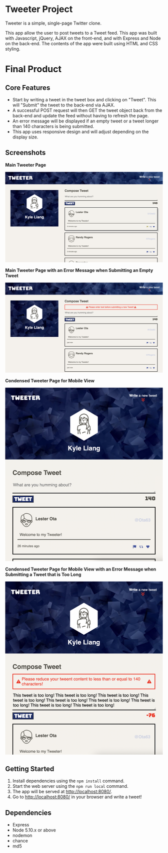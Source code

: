 # Tweeter Project

Tweeter is a simple, single-page Twitter clone.

This app allow the user to post tweets to a Tweet feed. This app was built with Javascript, jQuery, AJAX on the front-end, and with Express and Node on the back-end. The contents of the app were built using HTML and CSS styling. 

# Final Product

## Core Features
- Start by writing a tweet in the tweet box and clicking on "Tweet". This will "Submit" the tweet to the back-end via AJAX.
- A successful POST request will then GET the tweet object back from the back-end and update the feed without having to refresh the page. 
- An error message will be displayed if an empty tweet or a tweet longer than 140 characters is being submitted. 
- This app uses responsive design and will adjust depending on the display size. 

## Screenshots

**Main Tweeter Page**

!["Screenshot of main Tweeter page"](https://github.com/kliang1194/tweeter/blob/master/public/images/Tweeter-Main-Page.png?raw=true)

**Main Tweeter Page with an Error Message when Submitting an Empty Tweet**

!["Screenshot of main Tweeter page with error message"](https://github.com/kliang1194/tweeter/blob/master/public/images/Tweeter-Error.png?raw=true)

**Condensed Tweeter Page for Mobile View**

!["Screenshot of small main Tweeter page"](https://github.com/kliang1194/tweeter/blob/master/public/images/Tweeter-Main-Page-Small.png?raw=true)

**Condensed Tweeter Page for Mobile View with an Error Message when Submitting a Tweet that is Too Long**

!["Screenshot of small main Tweeter page with error message"](https://github.com/kliang1194/tweeter/blob/master/public/images/Tweeter-Error-Small.png?raw=true)


## Getting Started
1. Install dependencies using the `npm install` command.
2. Start the web server using the `npm run local` command. 
3. The app will be served at <http://localhost:8080/>.
4. Go to <http://localhost:8080/> in your browser and write a tweet!

## Dependencies
- Express
- Node 5.10.x or above
- nodemon
- chance
- md5

